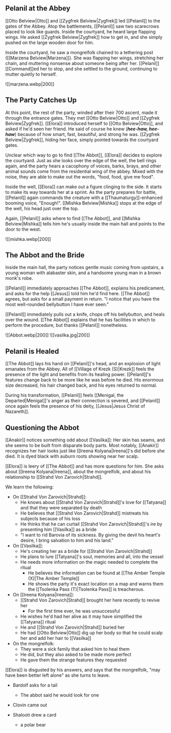 ## Pelanil at the Abbey

[[Otto Belview|Otto]] and [[Zygfrek Belview|Zygfrek]] led [[Pelanil]] to the gates of the Abbey. Atop the battlements, [[Pelanil]] saw two scarecrows placed to look like guards. Inside the courtyard, he heard large flapping wings. He asked [[Zygfrek Belview|Zygfrek]] how to get in, and she simply pushed on the large wooden door for him.

Inside the courtyard, he saw a mongrelfolk chained to a tethering post ([[Marzena Belview|Marzena]]). She was flapping her wings, stretching her chain, and muttering nonsense about someone being after her. [[Pelanil]] [[Command]]ed her to stop, and she settled to the ground, continuing to mutter quietly to herself.

![[marzena.webp|200]]

## The Party Catches Up

At this point, the rest of the party, winded after their 700 ascent, made it through the entrance gates. They met [[Otto Belview|Otto]] and [[Zygfrek Belview|Zygfrek]]. [[Elora]] introduced herself to [[Otto Belview|Otto]], and asked if he'd seen her friend. He said of course he knew (***hee-haw, hee-haw***) because of how smart, fast, beautiful, and strong he was. [[Zygfrek Belview|Zygfrek]], hiding her face, simply pointed towards the courtyard gates.

Unclear which way to go to find [[The Abbot]], [[Elora]] decides to explore the courtyard. Just as she looks over the edge of the well, the bell rings again, and the party hears a cacophony of voices, barks, brays, and other animal sounds come from the residential wing of the abbey. Mixed with the noise, they are able to make out the words, "food, food, give me food".

Inside the well, [[Elora]] can make out a figure clinging to the side. It starts to make its way towards her at a sprint. As the party prepares for battle, [[Pelanil]] again commands the creature with a [[Thaumaturgy]]-enhanced booming voice, "Enough!". [[Mishka Belview|Mishka]] stops at the edge of the well, his head just over the top.

Again, [[Pelanil]] asks where to find [[The Abbot]], and [[Mishka Belview|Mishka]] tells him he's usually inside the main hall and points to the door to the west.

![[mishka.webp|200]]

## The Abbot and the Bride

Inside the main hall, the party notices gentle music coming from upstairs, a young woman with alabaster skin, and a handsome young man in a brown monk's robe.

[[Pelanil]] immediately approaches [[The Abbot]], explains his predicament, and asks for the help [[Jesus]] told him he'd find here. [[The Abbot]] agrees, but asks for a small payment in return. "I notice that you have the most well-rounded bellybutton I have ever seen."

[[Pelanil]] immediately pulls out a knife, chops off his bellybutton, and heals over the wound. [[The Abbot]] explains that he has facilities in which to perform the procedure, but thanks [[Pelanil]] nonetheless.

![[Abbot.webp|200]]
![[vasilka.jpg|200]]

## Pelanil is Healed

[[The Abbot]] lays his hand on [[Pelanil]]'s head, and an explosion of light emanates from the Abbey. All of [[Village of Krezk (S)|Krezk]] feels the presence of the light and benefits from its healing power. [[Pelanil]]'s features change back to be more like he was before he died. His enormous size decreased, his hair changed back, and his eyes returned to normal.

During his transformation, [[Pelanil]] feels [[Menigal, the Departed|Menigal]]'s anger as their connection is severed, and [[Pelanil]] once again feels the presence of his deity, [[Jesus|Jesus Christ of Nazareth]].

## Questioning the Abbot

[[Anakir]] notices something odd about [[Vasilka]]: Her skin has seams, and she seems to be built from disparate body parts. Most notably, [[Anakir]] recognizes her hair looks just like [[Ireena Kolyana|Ireena]]'s did before she died. It is dyed black with auburn roots showing near her scalp.

[[Elora]] is leery of [[The Abbot]] and has more questions for him. She asks about [[Ireena Kolyana|Ireena]], about the mongrelfolk, and about his relationship to [[Strahd Von Zarovich|Strahd]].

We learn the following:
- On [[Strahd Von Zarovich|Strahd]]:
	- He knows about [[Strahd Von Zarovich|Strahd]]'s love for [[Tatyana]] and that they were separated by death
	- He believes that [[Strahd Von Zarovich|Strahd]] mistreats his subjects because of his loss
	- He thinks that he can curtail [[Strahd Von Zarovich|Strahd]]'s ire by presenting him [[Vasilka]] as a bride
	- "I want to rid Barovia of its sickness. By giving the devil his heart's desire, I bring salvation to him and his land."
- On [[Vasilka]]:
	- He's creating her as a bride for [[Strahd Von Zarovich|Strahd]]
	- He plans to lure [[Tatyana]]'s soul, memories and all, into the vessel
	- He needs more information on the magic needed to complete the ritual
		- He believes the information can be found at [[The Amber Temple (X)|The Amber Temple]]
		- He shows the party it's exact location on a map and warns them the [[Tsolenka Pass (T)|Tsolenka Pass]] is treacherous. 
- On [[Ireena Kolyana|Ireena]]:
	- [[Strahd Von Zarovich|Strahd]] brought her here recently to revive her
		- For the first time ever, he was unsuccessful
	- He wishes he'd had her alive as it may have simplified the [[Tatyana]] ritual
	- He and [[Strahd Von Zarovich|Strahd]] buried her
	- He had [[Otto Belview|Otto]] dig up her body so that he could scalp her and add her hair to [[Vasilka]]
- On the mongrelfolk:
	- They were a sick family that asked him to heal them
	- He did, but they also asked to be made more perfect
	- He gave them the strange features they requested

[[Elora]] is disgusted by his answers, and says that the mongrelfolk, "may have been better left alone" as she turns to leave.

- Bardolf asks for a tail
	- The abbot said he would look for one

- Clovin came out
- Shalooti drew a card
	- a polar bear